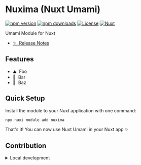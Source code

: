 <!--
Get your module up and running quickly.

Find and replace all on all files (CMD+SHIFT+F):
- Name: Nuxt Umami
- Package name: nuxima
-->

# Nuxima (Nuxt Umami)

[![npm version][npm-version-src]][npm-version-href]
[![npm downloads][npm-downloads-src]][npm-downloads-href]
[![License][license-src]][license-href]
[![Nuxt][nuxt-src]][nuxt-href]

Umami Module for Nuxt

- [✨ &nbsp;Release Notes](/CHANGELOG.md)
<!-- - [🏀 Online playground](https://stackblitz.com/github/your-org/nuxima?file=playground%2Fapp.vue) -->
<!-- - [📖 &nbsp;Documentation](https://example.com) -->

## Features

<!-- Highlight some of the features your module provide here -->
- ⛰ &nbsp;Foo
- 🚠 &nbsp;Bar
- 🌲 &nbsp;Baz

## Quick Setup

Install the module to your Nuxt application with one command:

```bash
npx nuxi module add nuxima
```

That's it! You can now use Nuxt Umami in your Nuxt app ✨

## Contribution

<details>
  <summary>Local development</summary>

  ```bash
  # Install dependencies
  npm install

  # Generate type stubs
  npm run dev:prepare

  # Develop with the playground
  npm run dev

  # Build the playground
  npm run dev:build

  # Run ESLint
  npm run lint

  # Run Vitest
  npm run test
  npm run test:watch

  # Release new version
  npm run release
  ```

</details>

<!-- Badges -->
[npm-version-src]: https://img.shields.io/npm/v/nuxima/latest.svg?style=flat&colorA=020420&colorB=00DC82
[npm-version-href]: https://npmjs.com/package/nuxima

[npm-downloads-src]: https://img.shields.io/npm/dm/nuxima.svg?style=flat&colorA=020420&colorB=00DC82
[npm-downloads-href]: https://npmjs.com/package/nuxima

[license-src]: https://img.shields.io/npm/l/nuxima.svg?style=flat&colorA=020420&colorB=00DC82
[license-href]: https://npmjs.com/package/nuxima

[nuxt-src]: https://img.shields.io/badge/Nuxt-020420?logo=nuxt.js
[nuxt-href]: https://nuxt.com
